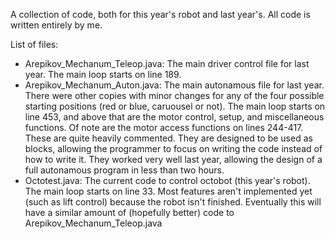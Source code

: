 A collection of code, both for this year's robot and last year's. All code is written entirely by me. 

List of files:
- Arepikov_Mechanum_Teleop.java: The main driver control file for last year. The main loop starts on line 189.
- Arepikov_Mechanum_Auton.java: The main autonamous file for last year. There were other copies with minor changes for any of the four possible starting positions (red or blue, caruousel or not). The main loop starts on line 453, and above that are the motor control, setup, and miscellaneous functions. Of note are the motor access functions on lines 244-417. These are quite heavily commented. They are designed to be used as blocks, allowing the programmer to focus on writing the code instead of how to write it. They worked very well last year, allowing the design of a full autonamous program in less than two hours. 
- Octotest.java: The current code to control octobot (this year's robot). The main loop starts on line 33. Most features aren't implemented yet (such as lift control) because the robot isn't finished. Eventually this will have a similar amount of (hopefully better) code to Arepikov_Mechanum_Teleop.java
